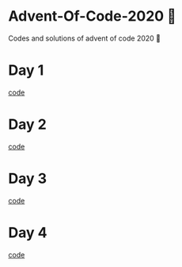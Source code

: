 # Advent-Of-Code-2020 🎄

Codes and solutions of advent of code 2020 🌟

# Day 1

[code](https://github.com/Girgetto/Advent-Of-Code-2020/blob/main/01/index.js)

# Day 2

[code](https://github.com/Girgetto/Advent-Of-Code-2020/blob/main/02/index.js)

# Day 3

[code](https://github.com/Girgetto/Advent-Of-Code-2020/blob/main/03/index.js)

# Day 4

[code](https://github.com/Girgetto/Advent-Of-Code-2020/blob/main/04/index.js)


